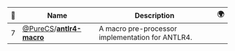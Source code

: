 |:star2: | Name | Description | 🌍|
|---|---|---|---|
|7|[@PureCS](https://github.com/PureCS)/[**antlr4-macro**](https://github.com/PureCS/antlr4-macro)|A macro pre-processor implementation for ANTLR4.||

